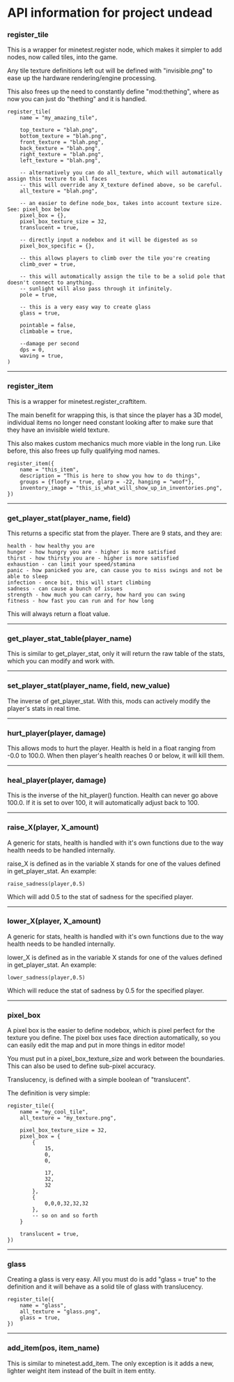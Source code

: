 # API information for project undead

### register_tile 
This is a wrapper for minetest.register node, which makes it simpler to add nodes, now called tiles, into the game.

Any tile texture definitions left out will be defined with "invisible.png" to ease up the hardware rendering/engine processing.

This also frees up the need to constantly define "mod:thething", where as now you can just do "thething" and it is handled.

```
register_tile(
    name = "my_amazing_tile",
    
    top_texture = "blah.png",
    bottom_texture = "blah.png",
    front_texture = "blah.png",
    back_texture = "blah.png",
    right_texture = "blah.png",
    left_texture = "blah.png",
    
    -- alternatively you can do all_texture, which will automatically assign this texture to all faces
    -- this will override any X_texture defined above, so be careful.
    all_texture = "blah.png",
    
    -- an easier to define node_box, takes into account texture size. See: pixel_box below
    pixel_box = {},
    pixel_box_texture_size = 32,
    translucent = true,
    
    -- directly input a nodebox and it will be digested as so
    pixel_box_specific = {},
    
    -- this allows players to climb over the tile you're creating
    climb_over = true,
    
    -- this will automatically assign the tile to be a solid pole that doesn't connect to anything.
    -- sunlight will also pass through it infinitely.
    pole = true,
    
    -- this is a very easy way to create glass
    glass = true,
    
    pointable = false,
    climbable = true,
    
    --damage per second
    dps = 0,
    waving = true,
)
```

---
### register_item

This is a wrapper for minetest.register_craftitem.

The main benefit for wrapping this, is that since the player has a 3D model, individual items no longer need constant looking after
to make sure that they have an invisible wield texture.

This also makes custom mechanics much more viable in the long run. Like before, this also frees up fully qualifying mod names.

```
register_item({
    name = "this_item",
    description = "This is here to show you how to do things",
    groups = {floofy = true, glarp = -22, hanging = "woof"},
    inventory_image = "this_is_what_will_show_up_in_inventories.png",
})
```

---

### get_player_stat(player_name, field)

This returns a specific stat from the player. There are 9 stats, and they are:
```
health - how healthy you are
hunger - how hungry you are - higher is more satisfied
thirst - how thirsty you are - higher is more satisfied
exhaustion - can limit your speed/stamina
panic - how panicked you are, can cause you to miss swings and not be able to sleep
infection - once bit, this will start climbing
sadness - can cause a bunch of issues
strength - how much you can carry, how hard you can swing
fitness - how fast you can run and for how long
```

This will always return a float value.

---

### get_player_stat_table(player_name)

This is similar to get_player_stat, only it will return the raw table of the stats, which you can modify and work with.

---

### set_player_stat(player_name, field, new_value)

The inverse of get_player_stat. With this, mods can actively modify the player's stats in real time.

---

### hurt_player(player, damage)

This allows mods to hurt the player. Health is held in a float ranging from -0.0 to 100.0. When then player's health reaches 0 or below, it will kill them.

---

### heal_player(player, damage)

This is the inverse of the hit_player() function. Health can never go above 100.0. If it is set to over 100, it will automatically adjust back to 100.

---

### raise_X(player, X_amount)

A generic for stats, health is handled with it's own functions due to the way health needs to be handled internally.

raise_X is defined as in the variable X stands for one of the values defined in get_player_stat. An example:
```
raise_sadness(player,0.5)
```

Which will add 0.5 to the stat of sadness for the specified player.

---

### lower_X(player, X_amount)

A generic for stats, health is handled with it's own functions due to the way health needs to be handled internally.

lower_X is defined as in the variable X stands for one of the values defined in get_player_stat. An example:
```
lower_sadness(player,0.5)
```

Which will reduce the stat of sadness by 0.5 for the specified player.

---

### pixel_box

A pixel box is the easier to define nodebox, which is pixel perfect for the texture you define.
The pixel box uses face direction automatically, so you can easily edit the map and put in more things in editor mode!

You must put in a pixel_box_texture_size and work between the boundaries. This can also be used to define sub-pixel accuracy.

Translucency, is defined with a simple boolean of "translucent".

The definition is very simple:

```
register_tile({
    name = "my_cool_tile",
    all_texture = "my_texture.png",
    
    pixel_box_texture_size = 32,
    pixel_box = {
        {
            15,
            0,
            0,

            17,
            32,
            32
        },
        {
            0,0,0,32,32,32
        },
        -- so on and so forth
    }
    
    translucent = true,
})
```

---

### glass

Creating a glass is very easy. All you must do is add "glass = true" to the definition and it will behave as a solid tile of glass with translucency.

```
register_tile({
    name = "glass",
    all_texture = "glass.png",
    glass = true,
})
```

---

### add_item(pos, item_name)

This is similar to minetest.add_item. The only exception is it adds a new, lighter weight item instead of the built in item
entity.
